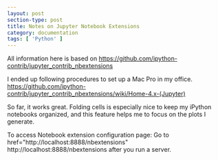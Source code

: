 ```yaml
---
layout: post
section-type: post
title: Notes on Jupyter Notebook Extensions
category: documentation
tags: [ 'Python' ]
---
```


<p> All information here is based on
<a href="https://github.com/ipython-contrib/jupyter_contrib_nbextensions"> https://github.com/ipython-contrib/jupyter_contrib_nbextensions </a>  </p>

<p> I ended up following procedures to set up a Mac Pro in my office.
 <a href="https://github.com/ipython-contrib/jupyter_contrib_nbextensions/wiki/Home-4.x-(Jupyter)"> https://github.com/ipython-contrib/jupyter_contrib_nbextensions/wiki/Home-4.x-(Jupyter) </a>
</p>

<p>
So far, it works great. Folding cells is especially nice to keep my iPython notebooks organized, and this feature helps me to focus on the plots I generate.
</p>

<p>
To access Notebook extension configuration page:
Go to <a> href="http://localhost:8888/nbextensions" http://localhost:8888/nbextensions </a>after you run a server.
</p>